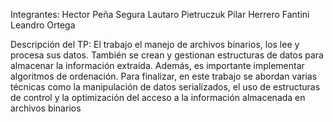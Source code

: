Integrantes:
Hector Peña Segura
Lautaro Pietruczuk
Pilar Herrero Fantini
Leandro Ortega

Descripción del TP: El trabajo el manejo de archivos binarios, los lee y procesa sus datos. También se crean y gestionan estructuras de datos para almacenar la información extraída. Además, es importante implementar algoritmos de ordenación. Para finalizar, en este trabajo se abordan varias técnicas como la manipulación de datos serializados, el uso de estructuras de control y la optimización del acceso a la información almacenada en archivos binarios
